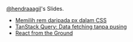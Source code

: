 [@hendraaagil](https://hendraaagil.dev)'s Slides.

- [Memilih rem daripada px dalam CSS](https://docs.google.com/presentation/d/1WL5t6akFwPausntdqM6FDvr7Zio41dAW1btC5_jZQJg/edit?usp=sharing)
- [TanStack Query: Data fetching tanpa pusing](https://docs.google.com/presentation/d/106ZR_dKiHi7UeyFVN3EXINCU16_D53981u5hJqY_mzI/edit?usp=sharing)
- [React from the Ground](./react-from-the-ground/)
